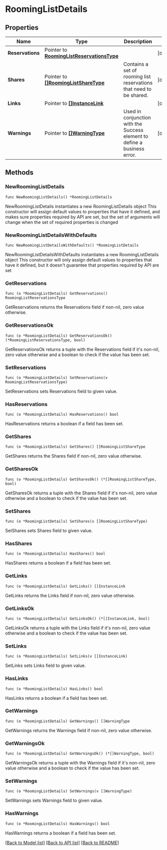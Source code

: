 # RoomingListDetails

## Properties

Name | Type | Description | Notes
------------ | ------------- | ------------- | -------------
**Reservations** | Pointer to [**RoomingListReservationsType**](RoomingListReservationsType.md) |  | [optional] 
**Shares** | Pointer to [**[]RoomingListShareType**](RoomingListShareType.md) | Contains a set of rooming list reservations that need to be shared. | [optional] 
**Links** | Pointer to [**[]InstanceLink**](InstanceLink.md) |  | [optional] 
**Warnings** | Pointer to [**[]WarningType**](WarningType.md) | Used in conjunction with the Success element to define a business error. | [optional] 

## Methods

### NewRoomingListDetails

`func NewRoomingListDetails() *RoomingListDetails`

NewRoomingListDetails instantiates a new RoomingListDetails object
This constructor will assign default values to properties that have it defined,
and makes sure properties required by API are set, but the set of arguments
will change when the set of required properties is changed

### NewRoomingListDetailsWithDefaults

`func NewRoomingListDetailsWithDefaults() *RoomingListDetails`

NewRoomingListDetailsWithDefaults instantiates a new RoomingListDetails object
This constructor will only assign default values to properties that have it defined,
but it doesn't guarantee that properties required by API are set

### GetReservations

`func (o *RoomingListDetails) GetReservations() RoomingListReservationsType`

GetReservations returns the Reservations field if non-nil, zero value otherwise.

### GetReservationsOk

`func (o *RoomingListDetails) GetReservationsOk() (*RoomingListReservationsType, bool)`

GetReservationsOk returns a tuple with the Reservations field if it's non-nil, zero value otherwise
and a boolean to check if the value has been set.

### SetReservations

`func (o *RoomingListDetails) SetReservations(v RoomingListReservationsType)`

SetReservations sets Reservations field to given value.

### HasReservations

`func (o *RoomingListDetails) HasReservations() bool`

HasReservations returns a boolean if a field has been set.

### GetShares

`func (o *RoomingListDetails) GetShares() []RoomingListShareType`

GetShares returns the Shares field if non-nil, zero value otherwise.

### GetSharesOk

`func (o *RoomingListDetails) GetSharesOk() (*[]RoomingListShareType, bool)`

GetSharesOk returns a tuple with the Shares field if it's non-nil, zero value otherwise
and a boolean to check if the value has been set.

### SetShares

`func (o *RoomingListDetails) SetShares(v []RoomingListShareType)`

SetShares sets Shares field to given value.

### HasShares

`func (o *RoomingListDetails) HasShares() bool`

HasShares returns a boolean if a field has been set.

### GetLinks

`func (o *RoomingListDetails) GetLinks() []InstanceLink`

GetLinks returns the Links field if non-nil, zero value otherwise.

### GetLinksOk

`func (o *RoomingListDetails) GetLinksOk() (*[]InstanceLink, bool)`

GetLinksOk returns a tuple with the Links field if it's non-nil, zero value otherwise
and a boolean to check if the value has been set.

### SetLinks

`func (o *RoomingListDetails) SetLinks(v []InstanceLink)`

SetLinks sets Links field to given value.

### HasLinks

`func (o *RoomingListDetails) HasLinks() bool`

HasLinks returns a boolean if a field has been set.

### GetWarnings

`func (o *RoomingListDetails) GetWarnings() []WarningType`

GetWarnings returns the Warnings field if non-nil, zero value otherwise.

### GetWarningsOk

`func (o *RoomingListDetails) GetWarningsOk() (*[]WarningType, bool)`

GetWarningsOk returns a tuple with the Warnings field if it's non-nil, zero value otherwise
and a boolean to check if the value has been set.

### SetWarnings

`func (o *RoomingListDetails) SetWarnings(v []WarningType)`

SetWarnings sets Warnings field to given value.

### HasWarnings

`func (o *RoomingListDetails) HasWarnings() bool`

HasWarnings returns a boolean if a field has been set.


[[Back to Model list]](../README.md#documentation-for-models) [[Back to API list]](../README.md#documentation-for-api-endpoints) [[Back to README]](../README.md)


